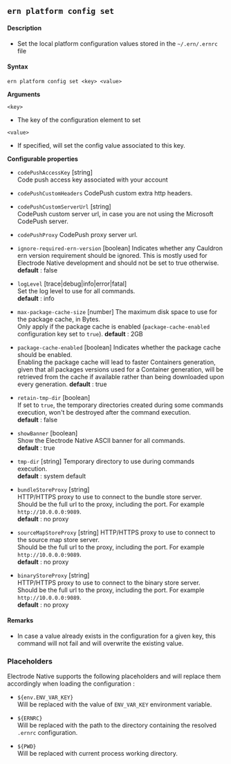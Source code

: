 ## `ern platform config set`

#### Description

* Set the local platform configuration values stored in the `~/.ern/.ernrc` file  

#### Syntax

`ern platform config set <key> <value>`

**Arguments**

`<key>`

* The key of the configuration element to set

`<value>`

* If specified, will set the config value associated to this key. 

**Configurable properties**

- `codePushAccessKey` [string]   
Code push access key associated with your account 

- `codePushCustomHeaders`
CodePush custom extra http headers.

- `codePushCustomServerUrl` [string]  
CodePush custom server url, in case you are not using the Microsoft CodePush server.  

- `codePushProxy`
CodePush proxy server url.

- `ignore-required-ern-version` [boolean]
Indicates whether any Cauldron ern version requirement should be ignored.
This is mostly used for Electrode Native development and should not be set to true otherwise.
**default** : false

- `logLevel` [trace|debug|info|error|fatal]  
Set the log level to use for all commands.  
**default** : info

- `max-package-cache-size` [number]
The maximum disk space to use for the package cache, in Bytes.  
Only apply if the package cache is enabled (`package-cache-enabled` configuration key set to `true`).
**default** : 2GB

- `package-cache-enabled` [boolean]
Indicates whether the package cache should be enabled.  
Enabling the package cache will lead to faster Containers generation, given that all packages versions used for a Container generation, will be retrieved from the cache if available rather than being downloaded upon every generation.
**default** : true  

- `retain-tmp-dir` [boolean]   
If set to `true`, the temporary directories created during some commands execution, won't be destroyed after the command execution.  
**default** : false

- `showBanner` [boolean]  
Show the Electrode Native ASCII banner for all commands.  
**default** : true

- `tmp-dir` [string]
Temporary directory to use during commands execution.  
**default** : system default

- `bundleStoreProxy` [string]  
HTTP/HTTPS proxy to use to connect to the bundle store server.  
Should be the full url to the proxy, including the port. For example `http://10.0.0.0:9089`.  
**default** : no proxy

- `sourceMapStoreProxy` [string]
HTTP/HTTPS proxy to use to connect to the source map store server.  
Should be the full url to the proxy, including the port. For example `http://10.0.0.0:9089`.  
**default** : no proxy

- `binaryStoreProxy` [string]  
HTTP/HTTPS proxy to use to connect to the binary store server.  
Should be the full url to the proxy, including the port. For example `http://10.0.0.0:9089`.  
**default** : no proxy

#### Remarks
 
* In case a value already exists in the configuration for a given key, this command will not fail and will overwrite the existing value.

### Placeholders

Electrode Native supports the following placeholders and will replace them accordingly when loading the configuration :

- `${env.ENV_VAR_KEY}`\
Will be replaced with the value of `ENV_VAR_KEY` environment variable.

- `${ERNRC}`\
Will be replaced with the path to the directory containing the resolved `.ernrc` configuration.

- `${PWD}`\
Will be replaced with current process working directory.

[Electrode Native bundle store server]: https://github.com/electrode-io/ern-bundle-store
